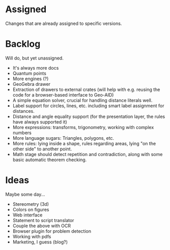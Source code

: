 # Assigned

Changes that are already assigned to specific versions.

# Backlog

Will do, but yet unassigned.

- It's always more docs
- Quantum points
- More engines (?)
- GeoGebra drawer
- Extraction of drawers to external crates (will help with e.g. reusing the code for a browser-based interface to
  Geo-AID)
- A simple equation solver, crucial for handling distance literals well.
- Label support for circles, lines, etc. including smart label assignment for distances.
- Distance and angle equality support (for the presentation layer, the rules have always supported it)
- More expressions: transforms, trigonometry, working with complex numbers
- More language sugars: Triangles, polygons, etc.
- More rules: lying inside a shape, rules regarding areas, lying "on the other side" to another point.
- Math stage should detect repetition and contradiction, along with some basic automatic theorem checking.

# Ideas

Maybe some day...

- Stereometry (3d)
- Colors on figures
- Web interface
- Statement to script translator
- Couple the above with OCR
- Browser plugin for problem detection
- Working with pdfs
- Marketing, I guess (blog?)

